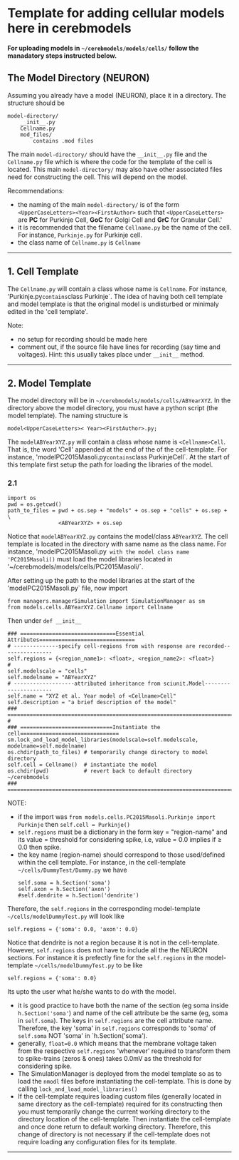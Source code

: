 # Template for adding cellular models here in cerebmodels

**For uploading models in `~/cerebmodels/models/cells/` follow the manadatory steps instructed below.**

## The Model Directory (NEURON)

Assuming you already have a model (NEURON), place it in a directory. The structure should be
```
model-directory/
    __init__.py
    Cellname.py
    mod_files/
        contains .mod files
```
The main `model-directory/` should have the `__init__.py` file and the `Cellname.py` file which is where the code for the template of the cell is located. This main `model-directory/` may also have other associated files need for constructing the cell. This will depend on the model.

Recommendations:

* the naming of the main `model-directory/` is of the form
  ```<UpperCaseLetters><Year><FirstAuthor>```
such that `<UpperCaseLetters>` are **PC** for Purkinje Cell, **GoC** for Golgi Cell and **GrC** for Granular Cell.'
* it is recommended that the filename `Cellname.py` be the name of the cell. For instance, `Purkinje.py` for Purkinje cell.
* the class name of `Cellname.py` is `Cellname`

---

## 1. Cell Template

The `Cellname.py` will contain a class whose name is `Cellname`. For instance, 'Purkinje.py` contains `class Purkinje`. The idea of having both cell template and model template is that the original model is undisturbed or minimaly edited in the 'cell template'.

Note:

* no setup for recording should be made here
* comment out, if the source file have lines for recording (say time and voltages). Hint: this usually takes place under `__init__` method.

---

## 2. Model Template

The model directory will be in `~/cerebmodels/models/cells/ABYearXYZ`. In the directory above the model directory, you must have a python script (the model template). The naming structure is
```
model<UpperCaseLetters>< Year><FirstAuthor>.py;
```
The `modelABYearXYZ.py` will contain a class whose name is `<Cellname>Cell`. That is, the word 'Cell' appended at the end of the <Cellname> of the cell-template. For instance, 'modelPC2015Masoli.py` contains `class PurkinjeCell`. At the start of this template first setup the path for loading the libraries of the model.

### 2.1
```
import os
pwd = os.getcwd()
path_to_files = pwd + os.sep + "models" + os.sep + "cells" + os.sep + \
                <ABYearXYZ> + os.sep
```
Notice that `modelABYearXYZ.py` contains the model/class `ABYearXYZ`. The cell template is located in the directory with same name as the class name. For instance, 'modelPC2015Masoli.py` with the model class name 'PC2015Masoli()` must load the model libraries located in '~/cerebmodels/models/cells/PC2015Masoli/`.

After setting up the path to the model libraries at the start of the 'modelPC2015Masoli.py` file, now import
```
from managers.managerSimulation import SimulationManager as sm
from models.cells.ABYearXYZ.Cellname import Cellname
```
Then under `def __init__`
```
### ==============================Essential Attributes==============================
# --------------specify cell-regions from with response are recorded----------------
self.regions = {<region_name1>: <float>, <region_name2>: <float>}
#
self.modelscale = "cells"
self.modelname = "ABYearXYZ"
# -------------------attributed inheritance from sciunit.Model----------------------
self.name = "XYZ et al. Year model of <Cellname>Cell"
self.description = "a brief description of the model"
### ================================================================================
#
### =============================Instantiate the cell===============================
sm.lock_and_load_model_libraries(modelscale=self.modelscale, modelname=self.modelname)
os.chdir(path_to_files) # temporarily change directory to model directory
self.cell = Cellname()  # instantiate the model
os.chdir(pwd)           # revert back to default directory ~/cerebmodels
### ================================================================================
```

NOTE:

* if the import was `from models.cells.PC2015Masoli.Purkinje import Purkinje` then
  ```self.cell = Purkinje()```
* `self.regions` must be a dictionary in the form key = "region-name" and its value = threshold for considering spike, i.e, value = 0.0 implies if &geq; 0.0 then spike.
* the key name (region-name) should correspond to those used/defined within the cell template. For instance, in the cell-template `~/cells/DummyTest/Dummy.py` we have
  ```
  self.soma = h.Section('soma')
  self.axon = h.Section('axon')
  #self.dendrite = h.Section('dendrite')
  ```
Therefore, the `self.regions` in the corresponding model-template `~/cells/modelDummyTest.py` will look like
  ```
  self.regions = {'soma': 0.0, 'axon': 0.0}
  ```
Notice that dendrite is not a region because it is not in the cell-template. However, `self.regions` does not have to include all the the NEURON sections. For instance it is prefectly fine for the `self.regions` in the model-template `~/cells/modelDummyTest.py` to be like
  ```
  self.regions = {'soma': 0.0}
  ```
Its upto the user what he/she wants to do with the model.
* it is good practice to have both the name of the section (eg soma inside `h.Section('soma'`) and name of the cell attribute be the same (eg, soma in `self.soma`). The keys in `self.regions` are the cell attribute name. Therefore, the key 'soma' in `self.regions` corresponds to 'soma' of `self.soma` NOT 'soma' in `h.Section('soma').
* generally, `float=0.0` which means that the membrane voltage taken from the respective `self.regions` 'whenever' required to transform them to spike-trains (zeros & ones) takes 0.0mV as the threshold for considering spike.
* The SimulationManager is deployed from the model template so as to load the `nmodl` files before instantiating the cell-template. This is done by calling `lock_and_load_model_libraries()`
* If the cell-template requires loading custom files (generally located in same directory as the cell-template) required for its constructing then you must temporarily change the current working directory to the directory location of the cell-template. Then instantiate the cell-template and once done return to default working directory. Therefore, this change of directory is not necessary if the cell-template does not require loading any configuration files for its template.
---
